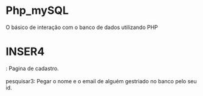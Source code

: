 # Php_mySQL
O básico de interação com o banco de dados utilizando PHP <br>
<h1>INSER4</h1> : Pagina de cadastro. <br><br>
pesquisar3:
Pegar o nome e o email de alguém gestriado no banco pelo seu id.
